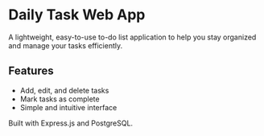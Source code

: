 # Daily Task Web App

A lightweight, easy-to-use to-do list application to help you stay organized and manage your tasks efficiently.

## Features
- Add, edit, and delete tasks
- Mark tasks as complete
- Simple and intuitive interface

Built with Express.js and PostgreSQL.
